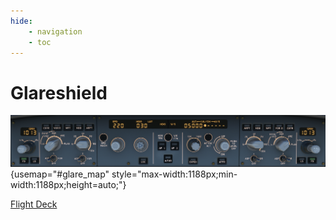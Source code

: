 ```yaml
---
hide:
    - navigation
    - toc
---
```


# Glareshield

![Glareshield](../../assets/a32nx-systems-briefing/Glareshield.png){usemap="#glare_map" style="max-width:1188px;min-width:1188px;height=auto;"}

<map name="glare_map">
    <area shape="rect" coords="0,0,325,190" href="/a32nx-systems-briefing/glareshield/efis_control/" alt="EFIS Control">
    <area shape="rect" coords="326,0,863,190" href="/a32nx-systems-briefing/glareshield/fcu/" alt="Flight Control Unit (FCU)">
    <area shape="rect" coords="864,1,1186,190" href="/a32nx-systems-briefing/glareshield/efis_control/" alt="EFIS Control">
</map>

[Flight Deck](../flight_deck.md)

